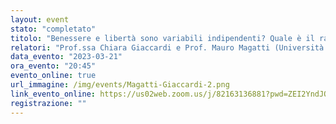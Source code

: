 ```yaml
---
layout: event
stato: "completato"
titolo: "Benessere e libertà sono variabili indipendenti? Quale è il rapporto tra dette variabili e la sostenibilità e la crescente digitalizzazione?"
relatori: "Prof.ssa Chiara Giaccardi e Prof. Mauro Magatti (Università Cattolica di Milano)"
data_evento: "2023-03-21"
ora_evento: "20:45"
evento_online: true
url_immagine: /img/events/Magatti-Giaccardi-2.png
link_evento_online: https://us02web.zoom.us/j/82163136881?pwd=ZEI2YndJODRtL0JobUViRlFKZ3BpUT09
registrazione: ""
---
```

